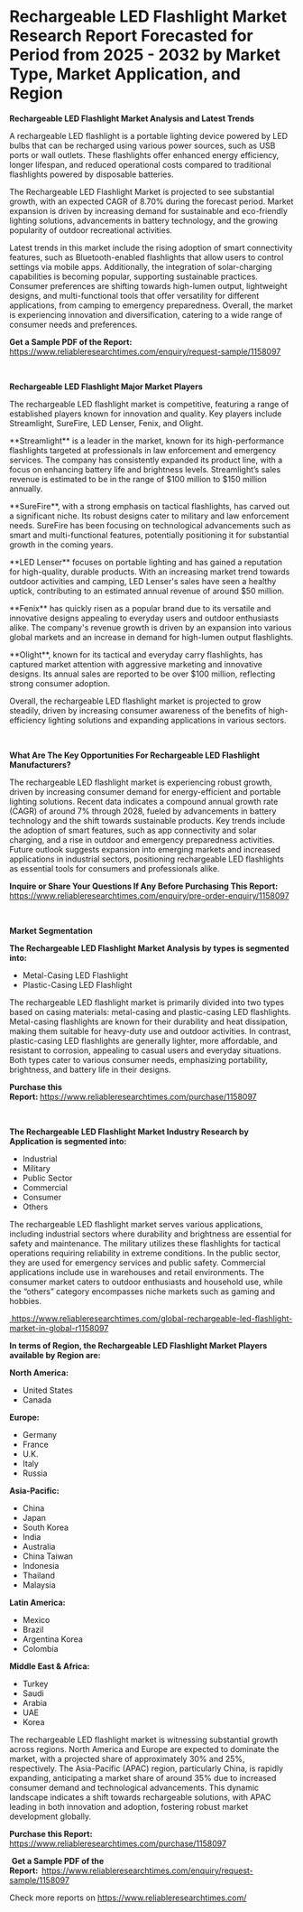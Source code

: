 <p><h1>Rechargeable LED Flashlight Market Research Report Forecasted for Period from 2025 -  2032 by Market Type, Market Application, and Region</h1></p><p><strong>Rechargeable LED Flashlight Market Analysis and Latest Trends</strong></p>
<p><p>A rechargeable LED flashlight is a portable lighting device powered by LED bulbs that can be recharged using various power sources, such as USB ports or wall outlets. These flashlights offer enhanced energy efficiency, longer lifespan, and reduced operational costs compared to traditional flashlights powered by disposable batteries. </p><p>The Rechargeable LED Flashlight Market is projected to see substantial growth, with an expected CAGR of 8.70% during the forecast period. Market expansion is driven by increasing demand for sustainable and eco-friendly lighting solutions, advancements in battery technology, and the growing popularity of outdoor recreational activities. </p><p>Latest trends in this market include the rising adoption of smart connectivity features, such as Bluetooth-enabled flashlights that allow users to control settings via mobile apps. Additionally, the integration of solar-charging capabilities is becoming popular, supporting sustainable practices. Consumer preferences are shifting towards high-lumen output, lightweight designs, and multi-functional tools that offer versatility for different applications, from camping to emergency preparedness. Overall, the market is experiencing innovation and diversification, catering to a wide range of consumer needs and preferences.</p></p>
<p><strong>Get a Sample PDF of the Report:&nbsp;</strong> <a href="https://www.reliableresearchtimes.com/enquiry/request-sample/1158097?utm_campaign=2740&utm_medium=2&utm_source=Github&utm_content=ia&utm_term=04042025&utm_id=rechargeable-led-flashlight">https://www.reliableresearchtimes.com/enquiry/request-sample/1158097</a></p>
<p>&nbsp;</p>
<p><strong>Rechargeable LED Flashlight Major Market Players</strong></p>
<p><p>The rechargeable LED flashlight market is competitive, featuring a range of established players known for innovation and quality. Key players include Streamlight, SureFire, LED Lenser, Fenix, and Olight.</p><p>**Streamlight** is a leader in the market, known for its high-performance flashlights targeted at professionals in law enforcement and emergency services. The company has consistently expanded its product line, with a focus on enhancing battery life and brightness levels. Streamlight’s sales revenue is estimated to be in the range of $100 million to $150 million annually.</p><p>**SureFire**, with a strong emphasis on tactical flashlights, has carved out a significant niche. Its robust designs cater to military and law enforcement needs. SureFire has been focusing on technological advancements such as smart and multi-functional features, potentially positioning it for substantial growth in the coming years.</p><p>**LED Lenser** focuses on portable lighting and has gained a reputation for high-quality, durable products. With an increasing market trend towards outdoor activities and camping, LED Lenser's sales have seen a healthy uptick, contributing to an estimated annual revenue of around $50 million.</p><p>**Fenix** has quickly risen as a popular brand due to its versatile and innovative designs appealing to everyday users and outdoor enthusiasts alike. The company's revenue growth is driven by an expansion into various global markets and an increase in demand for high-lumen output flashlights.</p><p>**Olight**, known for its tactical and everyday carry flashlights, has captured market attention with aggressive marketing and innovative designs. Its annual sales are reported to be over $100 million, reflecting strong consumer adoption.</p><p>Overall, the rechargeable LED flashlight market is projected to grow steadily, driven by increasing consumer awareness of the benefits of high-efficiency lighting solutions and expanding applications in various sectors.</p></p>
<p>&nbsp;</p>
<p><strong>What Are The Key Opportunities For Rechargeable LED Flashlight Manufacturers?</strong></p>
<p><p>The rechargeable LED flashlight market is experiencing robust growth, driven by increasing consumer demand for energy-efficient and portable lighting solutions. Recent data indicates a compound annual growth rate (CAGR) of around 7% through 2028, fueled by advancements in battery technology and the shift towards sustainable products. Key trends include the adoption of smart features, such as app connectivity and solar charging, and a rise in outdoor and emergency preparedness activities. Future outlook suggests expansion into emerging markets and increased applications in industrial sectors, positioning rechargeable LED flashlights as essential tools for consumers and professionals alike.</p></p>
<p><strong>Inquire or Share Your Questions If Any Before Purchasing This Report:</strong> <a href="https://www.reliableresearchtimes.com/enquiry/pre-order-enquiry/1158097?utm_campaign=2740&utm_medium=2&utm_source=Github&utm_content=ia&utm_term=04042025&utm_id=rechargeable-led-flashlight">https://www.reliableresearchtimes.com/enquiry/pre-order-enquiry/1158097</a></p>
<p>&nbsp;</p>
<p><strong>Market Segmentation</strong></p>
<p><strong>The Rechargeable LED Flashlight Market Analysis by types is segmented into:</strong></p>
<p><ul><li>Metal-Casing LED Flashlight</li><li>Plastic-Casing LED Flashlight</li></ul></p>
<p><p>The rechargeable LED flashlight market is primarily divided into two types based on casing materials: metal-casing and plastic-casing LED flashlights. Metal-casing flashlights are known for their durability and heat dissipation, making them suitable for heavy-duty use and outdoor activities. In contrast, plastic-casing LED flashlights are generally lighter, more affordable, and resistant to corrosion, appealing to casual users and everyday situations. Both types cater to various consumer needs, emphasizing portability, brightness, and battery life in their designs.</p></p>
<p><strong>Purchase this Report:&nbsp;</strong><a href="https://www.reliableresearchtimes.com/purchase/1158097?utm_campaign=2740&utm_medium=2&utm_source=Github&utm_content=ia&utm_term=04042025&utm_id=rechargeable-led-flashlight">https://www.reliableresearchtimes.com/purchase/1158097</a></p>
<p>&nbsp;</p>
<p><strong>The Rechargeable LED Flashlight Market Industry Research by Application is segmented into:</strong></p>
<p><ul><li>Industrial</li><li>Military</li><li>Public Sector</li><li>Commercial</li><li>Consumer</li><li>Others</li></ul></p>
<p><p>The rechargeable LED flashlight market serves various applications, including industrial sectors where durability and brightness are essential for safety and maintenance. The military utilizes these flashlights for tactical operations requiring reliability in extreme conditions. In the public sector, they are used for emergency services and public safety. Commercial applications include use in warehouses and retail environments. The consumer market caters to outdoor enthusiasts and household use, while the “others” category encompasses niche markets such as gaming and hobbies.</p></p>
<p><a href="https://www.reliableresearchtimes.com/global-rechargeable-led-flashlight-market-in-global-r1158097?utm_campaign=2740&utm_medium=2&utm_source=Github&utm_content=ia&utm_term=04042025&utm_id=rechargeable-led-flashlight">&nbsp;https://www.reliableresearchtimes.com/global-rechargeable-led-flashlight-market-in-global-r1158097</a></p>
<p><strong>In terms of Region, the Rechargeable LED Flashlight Market Players available by Region are:</strong></p>
<p>
    <p> <strong> North America: </strong>
        <ul>
            <li>United States</li>
            <li>Canada</li>
        </ul>
        </p> 
    <p> <strong> Europe: </strong>
        <ul>
            <li>Germany</li>
            <li>France</li>
            <li>U.K.</li>
            <li>Italy</li>
            <li>Russia</li>
        </ul>
        </p> 
    <p> <strong> Asia-Pacific: </strong>
        <ul>
            <li>China</li>
            <li>Japan</li>
            <li>South Korea</li>
            <li>India</li>
            <li>Australia</li>
            <li>China Taiwan</li>
            <li>Indonesia</li>
            <li>Thailand</li>
            <li>Malaysia</li>
        </ul>
        </p> 
    <p> <strong> Latin America: </strong>
        <ul>
            <li>Mexico</li>
            <li>Brazil</li>
            <li>Argentina Korea</li>
            <li>Colombia</li>
        </ul>
        </p> 
    <p> <strong> Middle East & Africa: </strong>
        <ul>
            <li>Turkey</li>
            <li>Saudi</li>
            <li>Arabia</li>
            <li>UAE</li>
            <li>Korea</li>
        </ul>
    </p>
    </p>
<p><p>The rechargeable LED flashlight market is witnessing substantial growth across regions. North America and Europe are expected to dominate the market, with a projected share of approximately 30% and 25%, respectively. The Asia-Pacific (APAC) region, particularly China, is rapidly expanding, anticipating a market share of around 35% due to increased consumer demand and technological advancements. This dynamic landscape indicates a shift towards rechargeable solutions, with APAC leading in both innovation and adoption, fostering robust market development globally.</p></p>
<p><strong>Purchase this Report: </strong><a href="https://www.reliableresearchtimes.com/purchase/1158097?utm_campaign=2740&utm_medium=2&utm_source=Github&utm_content=ia&utm_term=04042025&utm_id=rechargeable-led-flashlight">https://www.reliableresearchtimes.com/purchase/1158097</a></p>
<p>&nbsp;<strong>Get a Sample PDF of the Report:&nbsp;&nbsp;</strong><a href="https://www.reliableresearchtimes.com/enquiry/request-sample/1158097?utm_campaign=2740&utm_medium=2&utm_source=Github&utm_content=ia&utm_term=04042025&utm_id=rechargeable-led-flashlight">https://www.reliableresearchtimes.com/enquiry/request-sample/1158097</a></p>
<p><strong></strong></p>
<p>Check more reports on <a href="https://www.reliableresearchtimes.com/?utm_campaign=2740&utm_medium=2&utm_source=Github&utm_content=ia&utm_term=04042025&utm_id=rechargeable-led-flashlight">https://www.reliableresearchtimes.com/</a></p>